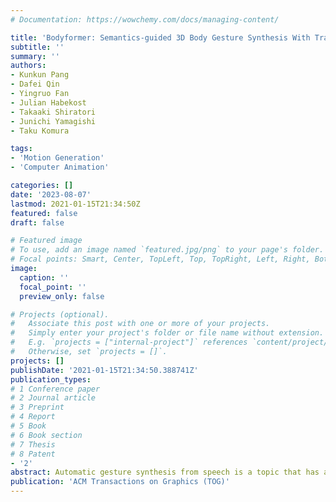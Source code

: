 ```yaml
---
# Documentation: https://wowchemy.com/docs/managing-content/

title: 'Bodyformer: Semantics-guided 3D Body Gesture Synthesis With Transformer'
subtitle: ''
summary: ''
authors:
- Kunkun Pang
- Dafei Qin
- Yingruo Fan
- Julian Habekost
- Takaaki Shiratori
- Junichi Yamagishi
- Taku Komura

tags:
- 'Motion Generation'
- 'Computer Animation'

categories: []
date: '2023-08-07'
lastmod: 2021-01-15T21:34:50Z
featured: false
draft: false

# Featured image
# To use, add an image named `featured.jpg/png` to your page's folder.
# Focal points: Smart, Center, TopLeft, Top, TopRight, Left, Right, BottomLeft, Bottom, BottomRight.
image:
  caption: ''
  focal_point: ''
  preview_only: false

# Projects (optional).
#   Associate this post with one or more of your projects.
#   Simply enter your project's folder or file name without extension.
#   E.g. `projects = ["internal-project"]` references `content/project/deep-learning/index.md`.
#   Otherwise, set `projects = []`.
projects: []
publishDate: '2021-01-15T21:34:50.388741Z'
publication_types:
# 1 Conference paper
# 2 Journal article
# 3 Preprint
# 4 Report
# 5 Book
# 6 Book section
# 7 Thesis
# 8 Patent
- '2'
abstract: Automatic gesture synthesis from speech is a topic that has attracted researchers for applications in remote communication, video games and Metaverse. Learning the mapping between speech and 3D full-body gestures is difficult due to the stochastic nature of the problem and the lack of a rich cross-modal dataset that is needed for training. In this paper, we propose a novel transformer-based framework for automatic 3D body gesture synthesis from speech. To learn the stochastic nature of the body gesture during speech, we propose a variational transformer to effectively model a probabilistic distribution over gestures, which can produce diverse gestures during inference. Furthermore, we introduce a mode positional embedding layer to capture the different motion speeds in different speaking modes. To cope with the scarcity of data, we design an intra-modal pre-training scheme that can learn the complex mapping between the speech and the 3D gesture from a limited amount of data. Our system is trained with either the Trinity speech-gesture dataset or the Talking With Hands 16.2M dataset. The results show that our system can produce more realistic, appropriate, and diverse body gestures compared to existing state-of-the-art approaches.
publication: 'ACM Transactions on Graphics (TOG)'
---
```

